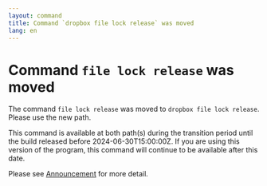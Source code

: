 ```yaml
---
layout: command
title: Command `dropbox file lock release` was moved
lang: en
---
```


# Command `file lock release` was moved

The command `file lock release` was moved to `dropbox file lock release`. Please use the new path.

This command is available at both path(s) during the transition period until the build released before 2024-06-30T15:00:00Z. If you are using this version of the program, this command will continue to be available after this date.

Please see [Announcement](https://github.com/watermint/toolbox/discussions/799) for more detail.


